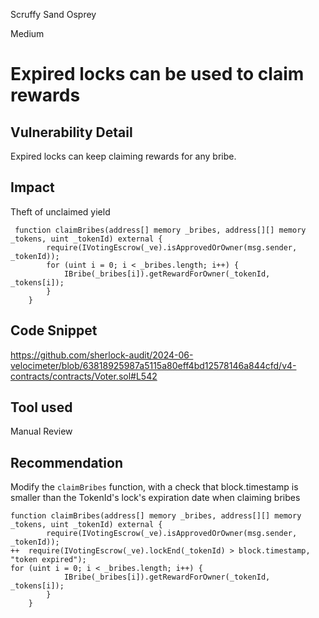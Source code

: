 Scruffy Sand Osprey

Medium

# Expired locks can be used to claim rewards

## Vulnerability Detail
Expired locks can keep claiming rewards for any bribe.

## Impact
Theft of unclaimed yield
```solidity
 function claimBribes(address[] memory _bribes, address[][] memory _tokens, uint _tokenId) external {
        require(IVotingEscrow(_ve).isApprovedOrOwner(msg.sender, _tokenId));
        for (uint i = 0; i < _bribes.length; i++) {
            IBribe(_bribes[i]).getRewardForOwner(_tokenId, _tokens[i]);
        }
    }
```

## Code Snippet
https://github.com/sherlock-audit/2024-06-velocimeter/blob/63818925987a5115a80eff4bd12578146a844cfd/v4-contracts/contracts/Voter.sol#L542

## Tool used
Manual Review

## Recommendation
Modify the `claimBribes` function, with a check that  block.timestamp is smaller than the TokenId's  lock's expiration date when claiming bribes 
```solidity
function claimBribes(address[] memory _bribes, address[][] memory _tokens, uint _tokenId) external {
        require(IVotingEscrow(_ve).isApprovedOrOwner(msg.sender, _tokenId));
++  require(IVotingEscrow(_ve).lockEnd(_tokenId) > block.timestamp, "token expired");
for (uint i = 0; i < _bribes.length; i++) {
            IBribe(_bribes[i]).getRewardForOwner(_tokenId, _tokens[i]);
        }
    }
```
